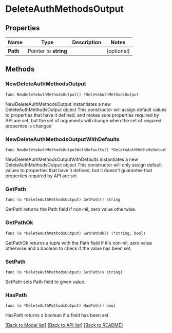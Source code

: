 # DeleteAuthMethodsOutput

## Properties

Name | Type | Description | Notes
------------ | ------------- | ------------- | -------------
**Path** | Pointer to **string** |  | [optional] 

## Methods

### NewDeleteAuthMethodsOutput

`func NewDeleteAuthMethodsOutput() *DeleteAuthMethodsOutput`

NewDeleteAuthMethodsOutput instantiates a new DeleteAuthMethodsOutput object
This constructor will assign default values to properties that have it defined,
and makes sure properties required by API are set, but the set of arguments
will change when the set of required properties is changed

### NewDeleteAuthMethodsOutputWithDefaults

`func NewDeleteAuthMethodsOutputWithDefaults() *DeleteAuthMethodsOutput`

NewDeleteAuthMethodsOutputWithDefaults instantiates a new DeleteAuthMethodsOutput object
This constructor will only assign default values to properties that have it defined,
but it doesn't guarantee that properties required by API are set

### GetPath

`func (o *DeleteAuthMethodsOutput) GetPath() string`

GetPath returns the Path field if non-nil, zero value otherwise.

### GetPathOk

`func (o *DeleteAuthMethodsOutput) GetPathOk() (*string, bool)`

GetPathOk returns a tuple with the Path field if it's non-nil, zero value otherwise
and a boolean to check if the value has been set.

### SetPath

`func (o *DeleteAuthMethodsOutput) SetPath(v string)`

SetPath sets Path field to given value.

### HasPath

`func (o *DeleteAuthMethodsOutput) HasPath() bool`

HasPath returns a boolean if a field has been set.


[[Back to Model list]](../README.md#documentation-for-models) [[Back to API list]](../README.md#documentation-for-api-endpoints) [[Back to README]](../README.md)


